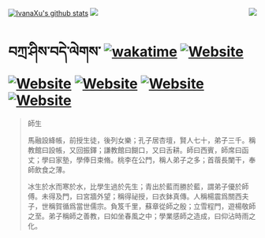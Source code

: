 [![IvanaXu's github stats](https://github-readme-stats.vercel.app/api?username=IvanaXu&theme=codeSTACKr)](https://github.com/anuraghazra/github-readme-stats)
<img align="right" src="https://github-readme-stats.vercel.app/api/top-langs/?username=IvanaXu&langs_count=8&theme=codeSTACKr" />
<img src="https://github-readme-stats.vercel.app/api/wakatime?username=IvanaXu&layout=compact&langs_count=8&theme=codeSTACKr&custom_title=Programming&nbsp;Times&nbsp;(Since&nbsp;Jul.29.2021)&range=all_time" />
# བཀྲ་ཤིས་བདེ་ལེགས་	[![wakatime](https://wakatime.com/badge/user/5043ee4a-e361-4607-9d47-d557f2005d05.svg)](https://wakatime.com/@5043ee4a-e361-4607-9d47-d557f2005d05)	[![Website](https://img.shields.io/website?label=&up_color=orange&up_message=Tianchi&url=https%3A%2F%2Fshields.io)](https://tianchi.aliyun.com/home/science/scienceDetail?userId=1095279182618)	[![Website](https://img.shields.io/website?label=&up_color=green&up_message=Yuque&url=https%3A%2F%2Fshields.io)](https://www.yuque.com/ivanaxu)	[![Website](https://img.shields.io/website?label=&up_color=yellow&up_message=Leetcode&url=https%3A%2F%2Fshields.io)](https://leetcode.cn/u/ivanaxu)	[![Website](https://img.shields.io/website?label=&up_color=violet&up_message=AIstudio&url=https%3A%2F%2Fshields.io)](https://aistudio.baidu.com/aistudio/personalcenter/thirdview/979775)	[![Website](https://img.shields.io/website?label=&up_color=red&up_message=Gitee&url=https%3A%2F%2Fshields.io)](https://gitee.com/IvanaXu)
> 師生
> 
> 馬融設絳帳，前授生徒，後列女樂；孔子居杏壇，賢人七十，弟子三千。稱教館曰設帳，又回振鐸；謙教館曰餬口，又曰舌耕。師曰西賓，師席曰函丈；學曰家塾，學俸日束脩。桃李在公門，稱人弟子之多；首蓿長闌干，奉師飲食之薄。
> 
> 冰生於水而寒於水，比學生過於先生；青出於藍而勝於藍，謂弟子優於師傅。未得及門，曰宮牆外望；稱得祕授，曰衣鉢真傳。人稱楊震爲關西夫子，世稱賀循爲當世儒宗。負笈千里，蘇章從師之殷；立雪程門，遊楊敬師之至。弟子稱師之善教，曰如坐春風之中；學業感師之造成，曰仰沾時雨之化。
>
